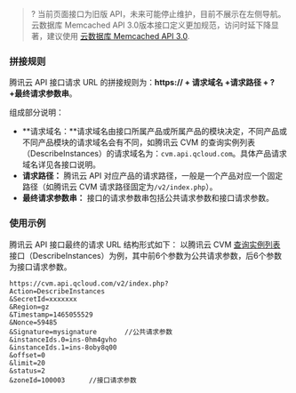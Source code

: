 >?
>当前页面接口为旧版 API，未来可能停止维护，目前不展示在左侧导航。云数据库 Memcached API 3.0版本接口定义更加规范，访问时延下降显著，建议使用 [云数据库 Memcached API 3.0](https://cloud.tencent.com/document/api/241/42210).
### 拼接规则
腾讯云 API 接口请求 URL 的拼接规则为：**https:// + 请求域名 +请求路径 + ? +最终请求参数串**。

组成部分说明：
-  **请求域名：**请求域名由接口所属产品或所属产品的模块决定，不同产品或不同产品模块的请求域名会有不同，如腾讯云 CVM 的查询实例列表（DescribeInstances）的请求域名为：`cvm.api.qcloud.com`。具体产品请求域名详见各接口说明。
-  **请求路径：** 腾讯云 API 对应产品的请求路径，一般是一个产品对应一个固定路径（如腾讯云 CVM 请求路径固定为`/v2/index.php`）。
- **最终请求参数串：** 接口的请求参数串包括公共请求参数和接口请求参数。

### 使用示例
腾讯云 API 接口最终的请求 URL 结构形式如下：
以腾讯云 CVM [查询实例列表](/doc/api/229/831) 接口（DescribeInstances）为例，其中前6个参数为公共请求参数，后6个参数为接口请求参数。

```
https://cvm.api.qcloud.com/v2/index.php?
Action=DescribeInstances
&SecretId=xxxxxxx
&Region=gz
&Timestamp=1465055529
&Nonce=59485
&Signature=mysignature       //公共请求参数
&instanceIds.0=ins-0hm4gvho
&instanceIds.1=ins-8oby8q00
&offset=0
&limit=20
&status=2
&zoneId=100003      //接口请求参数
```
